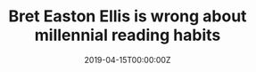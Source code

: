 ---
url: https://www.economist.com/prospero/2019/04/30/bret-easton-ellis-is-wrong-about-millennial-reading-habits
title: "Bret Easton Ellis is wrong about millennial reading habits"
publication: The Economist
date: 2019-04-15T00:00:00Z
image: ""
---